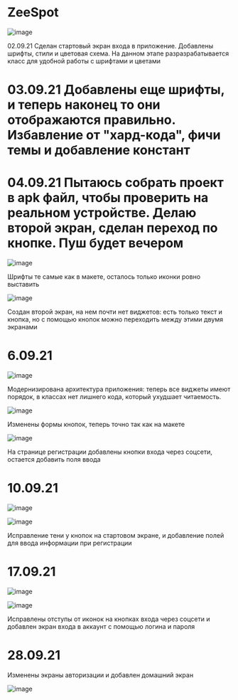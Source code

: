 # ZeeSpot
![image](https://user-images.githubusercontent.com/78436831/131809439-c0603bc2-a131-4a57-b3f7-b733f533b606.png)

02.09.21 Сделан стартовый экран входа в приложение. Добавлены шрифты, стили и цветовая схема. На данном этапе разразрабатывается класс для удобной работы с шрифтами и цветами

# 03.09.21 Добавлены еще шрифты, и теперь наконец то они отображаются правильно. Избавление от "хард-кода", фичи темы и добавление констант

# 04.09.21 Пытаюсь собрать проект в apk файл, чтобы проверить на реальном устройстве. Делаю второй экран, сделан переход по кнопке. Пуш будет вечером

![image](https://user-images.githubusercontent.com/78436831/132138398-c871a284-3931-4125-a26a-4d5324163bb7.png)

Шрифты те самые как в макете, осталось только иконки ровно выставить

![image](https://user-images.githubusercontent.com/78436831/132138403-7aa4cc94-39aa-4ed8-9c23-a843637373b0.png)

Создан второй экран, на нем почти нет виджетов: есть только текст и кнопка, но с помощью кнопок можно переходить между этими двумя экранами

# 6.09.21 

![image](https://user-images.githubusercontent.com/78436831/132257830-801ce1dd-2b1b-42bd-bb30-a041f96cd742.png)

Модернизирована архитектура приложения: теперь все виджеты имеют порядок, в классах нет лишнего кода, который ухудшает читаемость.

![image](https://user-images.githubusercontent.com/78436831/132257788-4b5f01e5-3501-471b-b99d-625a94670b0d.png) 

Изменены формы кнопок, теперь точно так как на макете

![image](https://user-images.githubusercontent.com/78436831/132257928-09ee945d-8cef-4d94-8ee6-cb704398842d.png)

На странице регистрации добавлены кнопки входа через соцсети, остается добавить поля ввода
# 10.09.21

![image](https://user-images.githubusercontent.com/78436831/132910714-89e62707-dda4-4f0e-a252-dca102a4fbda.png)

![image](https://user-images.githubusercontent.com/78436831/132910767-cdebcd3a-cac8-4971-8294-0de552b4de20.png)

Исправление тени у кнопок на стартовом экране, и добавление полей для ввода информации при регистрации

# 17.09.21

![image](https://user-images.githubusercontent.com/78436831/133854813-33aa59da-ed37-4035-93bf-4c1cdff75eea.png)

![image](https://user-images.githubusercontent.com/78436831/133854857-bd8db05f-aed4-4a9c-b7c5-612ec6baac81.png)

Исправлены отступы от иконок на кнопках входа через соцсети и добавлен экран входа в аккаунт с помощью логина и пароля


# 28.09.21 

Изменены экраны авторизации и добавлен домашний экран

![image](https://user-images.githubusercontent.com/78436831/135125167-950b8e5c-538c-4d73-8681-0e76bd2ebd2b.png)

